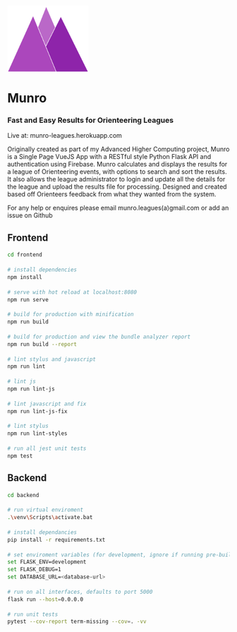 <img height="150px" src="./frontend/src/assets/images/MunroLogo.png" />

# Munro

### Fast and Easy Results for Orienteering Leagues

Live at: munro-leagues.herokuapp.com

Originally created as part of my Advanced Higher Computing project, Munro is a Single Page VueJS App with a RESTful style Python Flask API and authentication using Firebase. Munro calculates and displays the results for a league of Orienteering events, with options to search and sort the results. It also allows the league administrator to login and update all the details for the league and upload the results file for processing. Designed and created based off Orienteers feedback from what they wanted from the system.

For any help or enquires please email munro.leagues(a)gmail.com or add an issue on Github

## Frontend

``` bash
cd frontend

# install dependencies
npm install

# serve with hot reload at localhost:8080
npm run serve

# build for production with minification
npm run build

# build for production and view the bundle analyzer report
npm run build --report

# lint stylus and javascript
npm run lint

# lint js
npm run lint-js

# lint javascript and fix
npm run lint-js-fix

# lint stylus
npm run lint-styles

# run all jest unit tests
npm test
```

## Backend

```bash
cd backend

# run virtual enviroment
.\venv\Scripts\activate.bat

# install dependancies
pip install -r requirements.txt

# set enviroment variables (for development, ignore if running pre-built frontend)
set FLASK_ENV=development
set FLASK_DEBUG=1
set DATABASE_URL=<database-url>

# run on all interfaces, defaults to port 5000
flask run --host=0.0.0.0

# run unit tests
pytest --cov-report term-missing --cov=. -vv
```
